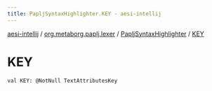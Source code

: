 ```yaml
---
title: PapljSyntaxHighlighter.KEY - aesi-intellij
---
```


[aesi-intellij](../../index.html) / [org.metaborg.paplj.lexer](../index.html) / [PapljSyntaxHighlighter](index.html) / [KEY](.)

# KEY

`val KEY: @NotNull TextAttributesKey`